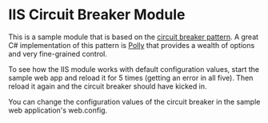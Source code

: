 # IIS Circuit Breaker Module

This is a sample module that is based on the <a href="https://en.wikipedia.org/wiki/Circuit_breaker_design_pattern">circuit breaker pattern</a>. A great C# implementation of this pattern is <a href="https://github.com/michael-wolfenden/Polly">Polly</a> that provides a wealth of options and very fine-grained control.

To see how the IIS module works with default configuration values, start the sample web app and reload it for 5 times (getting an error in all five). Then reload it again and the circuit breaker should have kicked in.

You can change the configuration values of the circuit breaker in the sample web application's web.config.
